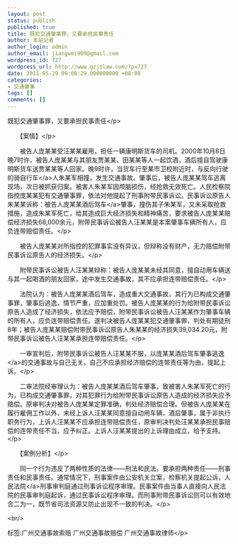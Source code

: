 ```yaml
---
layout: post
status: publish
published: true
title: 既犯交通肇事罪，又要承担民事责任
author: 本站记者
author_login: admin
author_email: jiangwei909@gmail.com
wordpress_id: 727
wordpress_url: http://www.gzjtlaw.com/?p=727
date: 2011-05-29 09:08:29.000000000 +08:00
categories:
- 交通肇事
tags: []
comments: []
---
```

<p><p><p>既犯交通肇事罪，又要承担民事责任<&#47;p><p>　　【案情】<&#47;p><p>　　被告人庞某某受汪某某雇用，担任一辆康明斯货车的司机。2000年10月8日晚7时许，被告人庞某某与其朋友贾某某、田某某等人一起饮酒，酒后擅自驾驶康明斯货车送贾某某等人回家。晚9时许，当货车行至某市卫校附近时，与反向行驶的骑<a>自行车<&#47;a>人朱某军相撞，发生交通事故。肇事后，被告人庞某某驾车逃离现场，次日被抓获归案。被害人朱某军因颅脑损伤，经抢救无效死亡。人民检察院指控庞某某犯有交通肇事罪，依法对他提起了刑事附带民事诉讼。民事诉讼原告人朱某某诉称：被告人庞某某<a>酒后驾车<&#47;a>肇事，撞伤其子朱某军，又未采取抢救措施，造成朱某军死亡，给其造成巨大经济损失和精神痛苦，要求被告人庞某某赔偿经济损失68,000余元，附带民事诉讼被告人汪某某是本案肇事车辆所有人，应负连带赔偿责任。<&#47;p><p>　　被告人庞某某对所指控的犯罪事实没有异议，但辩称没有财产，无力赔偿附带民事诉讼原告人的经济损失。<&#47;p><p>　　附带民事诉讼被告人汪某某辩称：被告人庞某某未经其同意，擅自动用车辆送与其一起喝酒的朋友回家，途中发生交通事故，其不应承担连带赔偿责任。<&#47;p><p>　　法院认为：被告人庞某某酒后驾车，造成重大交通事故，其行为已构成交通肇事罪，肇事后逃逸，情节严重，应加重处罚。被告人庞某某的行为给附带民事诉讼原告人造成了经济损失，依法应予赔偿，附带民事诉讼被告人汪某某作为肇事车辆的所有人，应负连带赔偿责任。遂判决被告人庞某某犯交通肇事罪，判处有期徒刑8年；被告人庞某某赔偿附带民事诉讼原告人朱某某的经济损失39,034.20元，附带民事诉讼被告人汪某某承担连带赔偿责任。<&#47;p><p>　　一审宣判后，附带民事诉讼被告人汪某某不服，以庞某某酒后驾车<a>肇事逃逸<&#47;a>的交通事故与自己无关，自己不应承担经济赔偿的连带责任等为由，提起上诉。<&#47;p><p>　　二审法院经审理认为：被告人庞某某酒后驾车肇事，致被害人朱某军死亡的行为，已构成交通肇事罪，对其犯罪行为给附带民事诉讼原告人造成的经济损失应予赔偿。原审判决对被告人庞某某定罪准确，判处经济赔偿合理。但被告人庞某某在履行雇佣工作以外，未经上诉人汪某某同意擅自动用车辆，酒后肇事，属于非执行职务行为，上诉人汪某某不应承担连带赔偿责任，原审判决判处汪某某承担民事赔偿的连带责任不当，应予纠正。上诉人汪某某提出的上诉理由成立，给予支持。<&#47;p><p>　　【案例分析】<&#47;p><p>　　同一个行为违反了两种性质的法律&mdash;&mdash;刑法和民法，要承担两种责任&mdash;&mdash;刑事责任和民事责任。通常情况下，刑事案件由公安机关立案，检察机关提起公诉，<a>人民法院<&#47;a>刑事审判庭通过刑事诉讼程序审理。民事案件由当事人直接向人民法院的民事审判庭起诉，通过民事诉讼程序审理。而刑事附带民事诉讼则可以有效地合二为一，既节省司法资源又防止出现不一致的判决。<&#47;p><br&#47;><p>标签:广州交通事故索赔 广州交通事故赔偿 广州交通事故律师<&#47;p>
